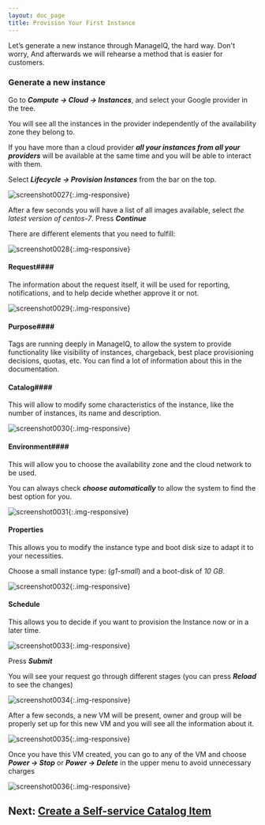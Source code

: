 ```yaml
---
layout: doc_page
title: Provision Your First Instance
---
```


Let’s generate a new instance through ManageIQ, the hard way. Don't worry, And afterwards
we will rehearse a method that is easier for customers.

### Generate a new instance

Go to ***Compute → Cloud → Instances***, and select your Google provider in
the tree.

You will see all the instances in the provider independently of the
availability zone they belong to.

If you have more than a cloud provider ***all your instances from all your providers***
will be available at the same time and you will be able to interact with them.

Select ***Lifecycle → Provision Instances*** from the bar on the top.

![screenshot0027](/assets/images/docs/screenshot_0027.png){:.img-responsive}

After a few seconds you will have a list of all images available, select
*the latest version of centos-7*. Press ***Continue***

There are different elements that you need to fulfill:

![screenshot0028](/assets/images/docs/screenshot_0028.png){:.img-responsive}

#### Request####

The information about the request itself, it will be used for reporting,
notifications, and to help decide whether approve it or not.

![screenshot0029](/assets/images/docs/screenshot_0029.png){:.img-responsive} 

#### Purpose####

Tags are running deeply in ManageIQ, to allow the system to provide
functionality like visibility of instances, chargeback, best place
provisioning decisions, quotas, etc. You can find a lot of information
about this in the documentation.

#### Catalog####

This will allow to modify some characteristics of the instance, like the
number of instances, its name and description.

![screenshot0030](/assets/images/docs/screenshot_0030.png){:.img-responsive} 

#### Environment####

This will allow you to choose the availability zone and the cloud
network to be used.

You can always check ***choose automatically*** to allow the system to find
the best option for you.

![screenshot0031](/assets/images/docs/screenshot_0031.png){:.img-responsive} 

#### Properties #####

This allows you to modify the instance type and boot disk size to adapt
it to your necessities.

Choose a small instance type: (*g1-small*) and a boot-disk of *10 GB*.

![screenshot0032](/assets/images/docs/screenshot_0032.png){:.img-responsive} 

#### Schedule #####

This allows you to decide if you want to provision the Instance now or in a later time.

![screenshot0033](/assets/images/docs/screenshot_0033.png){:.img-responsive} 

Press ***Submit***

You will see your request go through different stages (you can press
***Reload*** to see the changes)


![screenshot0034](/assets/images/docs/screenshot_0034.png){:.img-responsive}

After a few seconds, a new VM will be present, owner and group will be
properly set up for this new VM and you will see all the information about it.

![screenshot0035](/assets/images/docs/screenshot_0035.png){:.img-responsive} 


Once you have this VM created, you can go to any of the VM and choose
***Power → Stop*** or ***Power → Delete*** in the upper menu to avoid unnecessary
charges


![screenshot0036](/assets/images/docs/screenshot_0036.png){:.img-responsive} 

## Next: [Create a Self-service Catalog Item](/docs/get-started/create-service-item)
